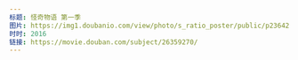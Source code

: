 ```yaml
---
标题: 怪奇物语 第一季
图片: https://img1.doubanio.com/view/photo/s_ratio_poster/public/p2364206200.jpg
时时: 2016
链接: https://movie.douban.com/subject/26359270/
---
```

